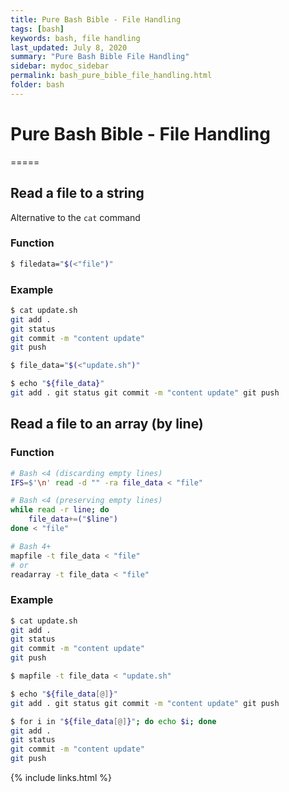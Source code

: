 ```yaml
---
title: Pure Bash Bible - File Handling
tags: [bash]
keywords: bash, file handling
last_updated: July 8, 2020
summary: "Pure Bash Bible File Handling"
sidebar: mydoc_sidebar
permalink: bash_pure_bible_file_handling.html
folder: bash
---
```


# Pure Bash Bible - File Handling
=====

## Read a file to a string
Alternative to the `cat` command

### Function
```bash 
$ filedata="$(<"file")"
```

### Example
```bash
$ cat update.sh
git add .
git status
git commit -m "content update"
git push

$ file_data="$(<"update.sh")"

$ echo "${file_data}"
git add . git status git commit -m "content update" git push
```

## Read a file to an array (by line)

### Function
```bash
# Bash <4 (discarding empty lines)
IFS=$'\n' read -d "" -ra file_data < "file"

# Bash <4 (preserving empty lines)
while read -r line; do
    file_data+=("$line")
done < "file"

# Bash 4+
mapfile -t file_data < "file"
# or 
readarray -t file_data < "file"
```

### Example
```bash
$ cat update.sh
git add .
git status
git commit -m "content update"
git push

$ mapfile -t file_data < "update.sh"

$ echo "${file_data[@]}"
git add . git status git commit -m "content update" git push

$ for i in "${file_data[@]}"; do echo $i; done
git add .
git status
git commit -m "content update"
git push
```


{% include links.html %}
